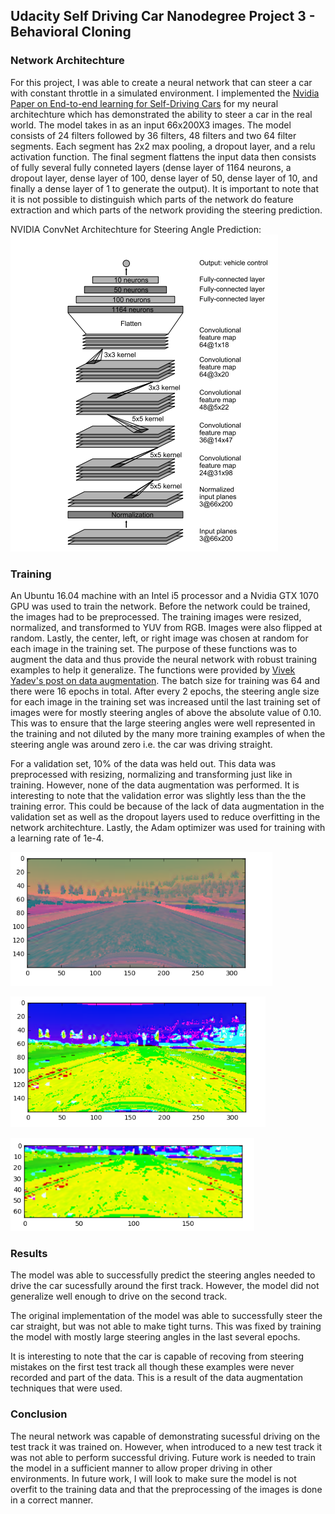 ## Udacity Self Driving Car Nanodegree Project 3 - Behavioral Cloning

### Network Architechture

For this project, I was able to create a neural network that can steer a car with constant throttle in a simulated environment. I implemented the [Nvidia Paper on End-to-end learning for Self-Driving Cars](https://arxiv.org/pdf/1604.07316v1.pdf) for my neural architechture which has demonstrated the ability to steer a car in the real world. The model takes in as an input 66x200X3 images. The model consists of 24 filters followed by 36 filters, 48 filters and two 64 filter segments. Each segment has 2x2 max pooling, a dropout layer, and a relu activation function. The final segment flattens the input data then consists of fully several fully conneted layers (dense layer of 1164 neurons, a dropout layer, dense layer of 100, dense layer of 50, dense layer of 10, and finally a dense layer of 1 to generate the output). It is important to note that it is not possible to distinguish which parts of the network do feature extraction and which parts of the network providing the steering prediction.

NVIDIA ConvNet Architechture for Steering Angle Prediction:  
![alt text](img/arch.png "NVIDIA Architechture")


### Training
An Ubuntu 16.04 machine with an Intel i5 processor and a Nvidia GTX 1070 GPU was used to train the network. Before the network could be trained, the images had to be preprocessed. The training images were resized, normalized, and transformed to YUV from RGB. Images were also flipped at random. Lastly, the center, left, or right image was chosen at random for each image in the training set. The purpose of these functions was to augment the data and thus provide the neural network with robust training examples to help it generalize. The functions were provided by [Vivek Yadev's post on data augmentation](https://chatbotslife.com/using-augmentation-to-mimic-human-driving-496b569760a9#.hlx538tr0). The batch size for training was 64 and there were 16 epochs in total. After every 2 epochs, the steering angle size for each image in the training set was increased until the last training set of images were for mostly steering angles of above the absolute value of 0.10. This was to ensure that the large steering angles were well represented in the training and not diluted by the many more training examples of when the steering angle was around zero i.e. the car was driving straight.

For a validation set, 10% of the data was held out. This data was preprocessed with resizing, normalizing and transforming just like in training. However, none of the data augmentation was performed. It is interesting to note that the validation error was slightly less than the the training error. This could be because of the lack of data augmentation in the validation set as well as the dropout layers used to reduce overfitting in the network architechture. Lastly, the Adam optimizer was used for training with a learning rate of 1e-4. 

![alt text](img/YUV.png "Image in YUV")

![alt text](img/normalized.png "Image Normalized")

![alt text](img/resized.png "Image Resized")

### Results

The model was able to successfully predict the steering angles needed to drive the car sucessfully around the first track. However, the model did not generalize well enough to drive on the second track. 
 
The original implementation of the model was able to successfully steer the car straight, but was not able to make tight turns. This was fixed by training the model with mostly large steering angles in the last several epochs. 

It is interesting to note that the car is capable of recoving from steering mistakes on the first test track all though these examples were never recorded and part of the data. This is a result of the data augmentation techniques that were used.

### Conclusion

The neural network was capable of demonstrating sucessful driving on the test track it was trained on. However, when introduced to a new test track it was not able to perform successful driving. Future work is needed to train the model in a sufficient manner to allow proper driving in other environments. In future work, I will look to make sure the model is not overfit to the training data and that the preprocessing of the images is done in a correct manner.

